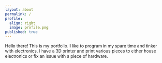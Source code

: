 ```yaml
---
layout: about
permalink: /
profile:
  align: right
  image: profile.png
published: true
---
```


Hello there! This is my portfolio. I like to program in my spare time and tinker with electronics. I have a 3D printer and print various pieces to either house electronics or fix an issue with a piece of hardware.


